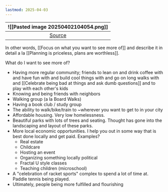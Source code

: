 ```yaml
---
lastmod: 2025-04-03
---
```


|              ![[Pasted image 20250402104054.png]]               |
| :-------------------------------------------------------------: |
| [Source](https://substack.com/@henrikkarlsson/note/c-105353126) |

In other words, [[Focus on what you want to see more of]] and describe it in detail a la [[Planning is priceless, plans are worthless]].
 
What do I want to see more of?
- Having more regular community; friends to lean on and drink coffee with and have fun with and build cool things with and go on long walks with and [[Celebrate being bad at things and ask dumb questions]] and to play with each other's kids
- Knowing and being friends with neighbors
- Walking group (a la Board Walks)
- Having a book club / study group
- The ability to walk/bike/train to ~wherever you want to get to in your city
- Affordable housing. Very low homelessness.
- Beautiful parks with lots of trees and seating. Thought has gone into the landscaping and layout of these parks.
- More local economic opportunities. I help you out in some way that is best done locally and get paid. Examples?
	- Real estate
	- Childcare
	- Hosting an event
	- Organizing something locally political
	- Fractal U style classes
	- Teaching children (microschool)
- A "celebration of racket sports" complex to spend a lot of time at. Paddle tennis being played.
- Ultimately, people being more fulfilled and flourishing
